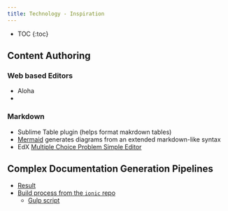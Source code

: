 ```yaml
---
title: Technology - Inspiration
---
```


* TOC
{:toc}

## Content Authoring

### Web based Editors

 - Aloha
 - 

### Markdown

 - Sublime Table plugin (helps format makrdown tables)
 - [Mermaid](http://knsv.github.io/mermaid/live_editor/) generates diagrams from an extended markdown-like syntax
 - EdX [Multiple Choice Problem Simple Editor](http://edx.readthedocs.org/projects/edx-partner-course-staff/en/latest/exercises_tools/multiple_choice.html#use-the-simple-editor-to-create-a-multiple-choice-problem) 

## Complex Documentation Generation Pipelines

 - [Result](http://ionicframework.com/docs/api/directive/ionTabs/)
 - [Build process from the ```ionic``` repo](https://github.com/driftyco/ionic#documentation)
   - [Gulp script](https://github.com/driftyco/ionic/blob/master/config/gulp-tasks/docs.js)

